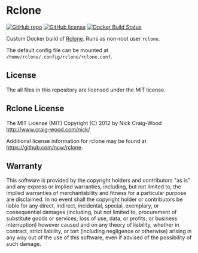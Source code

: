 # Rclone

[![GitHub repo](https://img.shields.io/badge/github-repo-blue.svg)](https://github.com/meltwater/docker-rclone)
[![GitHub license](https://img.shields.io/github/license/meltwater/docker-rclone.svg)](./LICENSE.txt)
[![Docker Build Status](https://img.shields.io/docker/build/meltwater/rclone.svg)](https://hub.docker.com/r/meltwater/rclone/)

Custom Docker build of [Rclone].
Runs as non-root user `rclone`.

The default config file can be mounted at
`/home/rclone/.config/rclone/rclone.conf`.

[Rclone]: https://rclone.org/

## License

The all files in this repository are licensed under the MIT license.

## Rclone License

The MIT License (MIT)
Copyright (C) 2012 by Nick Craig-Wood http://www.craig-wood.com/nick/

Additional license information for rclone may be found at
https://github.com/ncw/rclone.

## Warranty

This software is provided by the copyright holders and contributors "as is" and
any express or implied warranties, including, but not limited to, the implied
warranties of merchantability and fitness for a particular purpose are
disclaimed. In no event shall the copyright holder or contributors be liable for
any direct, indirect, incidental, special, exemplary, or consequential damages
(including, but not limited to, procurement of substitute goods or services;
loss of use, data, or profits; or business interruption) however caused and on
any theory of liability, whether in contract, strict liability, or tort
(including negligence or otherwise) arising in any way out of the use of this
software, even if advised of the possibility of such damage.
